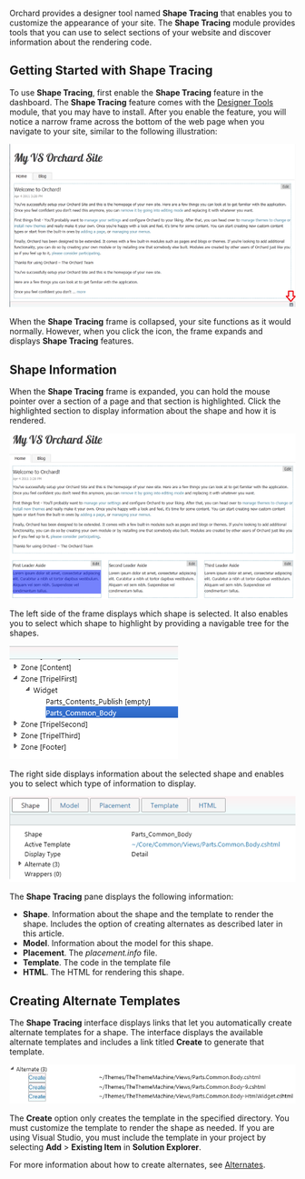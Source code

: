 
Orchard provides a designer tool named **Shape Tracing** that enables you to customize the appearance of your site. The **Shape Tracing** module provides tools that you can use to select sections of your website and discover information about the rendering code.

## Getting Started with Shape Tracing
To use **Shape Tracing**, first enable the **Shape Tracing** feature in the dashboard. The **Shape Tracing** feature comes with the [Designer Tools](http://gallery.orchardproject.net/List/Modules/Orchard.Module.Orchard.DesignerTools) module, that you may have to install. After you enable the feature, you will notice a narrow frame across the bottom of the web page when you navigate to your site, similar to the following illustration:

![](../Upload/screenshots_675/ShapeTracing_ExpandFrame_675.png)

When the **Shape Tracing** frame is collapsed, your site functions as it would normally. However, when you click the icon, the frame expands and displays **Shape Tracing** features.

## Shape Information
When the **Shape Tracing** frame is expanded, you can hold the mouse pointer over a section of a page and that section is highlighted. Click the highlighted section to display information about the shape and how it is rendered.

![](../Upload/screenshots_675/ShapeTracing_HighlightShape_675.png)

The left side of the frame displays which shape is selected. It also enables you to select which shape to highlight by providing a navigable tree for the shapes.

![](../Upload/screenshots/ShapeTracing_SelectShape.png)

The right side displays information about the selected shape and enables you to select which type of information to display.

![](../Upload/screenshots/ShapeTracing_ShapeInfo.png)

The **Shape Tracing** pane displays the following information:

* **Shape**. Information about the shape and the template to render the shape. Includes the option of creating alternates as described later in this article.
* **Model**. Information about the model for this shape.
* **Placement**. The _placement.info_ file.
* **Template**. The code in the template file
* **HTML**. The HTML for rendering this shape.

## Creating Alternate Templates
The **Shape Tracing** interface displays links that let you automatically create alternate templates for a shape. The interface displays the available alternate templates and includes a link titled **Create** to generate that template.

![](../Upload/screenshots_675/ShapeTracing_CreateAlternate_675.png)

The **Create** option only creates the template in the specified directory. You must customize the template to render the shape as needed. If you are using Visual Studio, you must include the template in your project by selecting **Add** &gt; **Existing Item** in **Solution Explorer**. 

For more information about how to create alternates, see [Alternates](Alternates).
